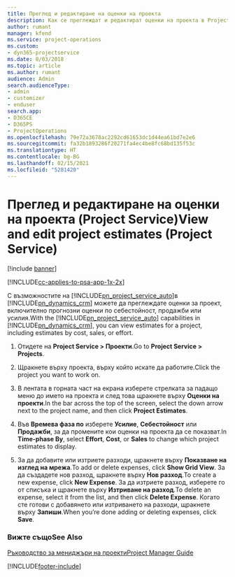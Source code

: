 ```yaml
---
title: Преглед и редактиране на оценки на проекта
description: Как се преглеждат и редактират оценки на проекта в Project Service
author: rumant
manager: kfend
ms.service: project-operations
ms.custom:
- dyn365-projectservice
ms.date: 8/03/2018
ms.topic: article
ms.author: rumant
audience: Admin
search.audienceType:
- admin
- customizer
- enduser
search.app:
- D365CE
- D365PS
- ProjectOperations
ms.openlocfilehash: 79e72a3678ac2292cd61653dc1d44ea61bd7e2e6
ms.sourcegitcommit: fa32b1893286f20271fa4ec4be8fc68bd135f53c
ms.translationtype: HT
ms.contentlocale: bg-BG
ms.lasthandoff: 02/15/2021
ms.locfileid: "5281420"
---
```

# <a name="view-and-edit-project-estimates-project-service"></a><span data-ttu-id="b31cd-103">Преглед и редактиране на оценки на проекта (Project Service)</span><span class="sxs-lookup"><span data-stu-id="b31cd-103">View and edit project estimates (Project Service)</span></span>

[!include [banner](../includes/psa-now-project-operations.md)]

[!INCLUDE[cc-applies-to-psa-app-1x-2x](../includes/cc-applies-to-psa-app-1x-2x.md)]

<span data-ttu-id="b31cd-104">С възможностите на [!INCLUDE[pn_project_service_auto](../includes/pn-project-service-auto.md)]в [!INCLUDE[pn_dynamics_crm](../includes/pn-dynamics-crm.md)] можете да преглеждате оценки за проект, включително прогнозни оценки по себестойност, продажби или усилия.</span><span class="sxs-lookup"><span data-stu-id="b31cd-104">With the [!INCLUDE[pn_project_service_auto](../includes/pn-project-service-auto.md)] capabilities in [!INCLUDE[pn_dynamics_crm](../includes/pn-dynamics-crm.md)], you can view estimates for a project, including estimates by cost, sales, or effort.</span></span>  
  
1.  <span data-ttu-id="b31cd-105">Отидете на **Project Service > Проекти**.</span><span class="sxs-lookup"><span data-stu-id="b31cd-105">Go to **Project Service > Projects**.</span></span>  
  
2.  <span data-ttu-id="b31cd-106">Щракнете върху проекта, върху който искате да работите.</span><span class="sxs-lookup"><span data-stu-id="b31cd-106">Click the project you want to work on.</span></span>  
  
3.  <span data-ttu-id="b31cd-107">В лентата в горната част на екрана изберете стрелката за падащо меню до името на проекта и след това щракнете върху **Оценки на проекти**.</span><span class="sxs-lookup"><span data-stu-id="b31cd-107">In the bar across the top of the screen, select the down arrow next to the project name, and then click **Project Estimates**.</span></span>  
  
4.  <span data-ttu-id="b31cd-108">Във **Времева фаза по** изберете **Усилие**, **Себестойност** или **Продажби**, за да промените кои оценки на проекта да се показват.</span><span class="sxs-lookup"><span data-stu-id="b31cd-108">In **Time-phase By**, select **Effort**, **Cost**, or **Sales** to change which project estimates to display.</span></span>  
  
5.  <span data-ttu-id="b31cd-109">За да добавите или изтриете разходи, щракнете върху **Показване на изглед на мрежа**.</span><span class="sxs-lookup"><span data-stu-id="b31cd-109">To add or delete expenses, click **Show Grid View**.</span></span> <span data-ttu-id="b31cd-110">За да създадете нов разход, щракнете върху **Нов разход**.</span><span class="sxs-lookup"><span data-stu-id="b31cd-110">To create a new expense, click **New Expense**.</span></span> <span data-ttu-id="b31cd-111">За да изтриете разход, изберете го от списъка и щракнете върху **Изтриване на разход**.</span><span class="sxs-lookup"><span data-stu-id="b31cd-111">To delete an expense, select it from the list, and then click **Delete Expense**.</span></span> <span data-ttu-id="b31cd-112">Когато сте готови с добавянето или изтриването на разходи, щракнете върху **Запиши**.</span><span class="sxs-lookup"><span data-stu-id="b31cd-112">When you’re done adding or deleting expenses, click **Save**.</span></span>  
  
### <a name="see-also"></a><span data-ttu-id="b31cd-113">Вижте също</span><span class="sxs-lookup"><span data-stu-id="b31cd-113">See Also</span></span>  
 [<span data-ttu-id="b31cd-114">Ръководство за мениджъри на проекти</span><span class="sxs-lookup"><span data-stu-id="b31cd-114">Project Manager Guide</span></span>](../psa/project-manager-guide.md)


[!INCLUDE[footer-include](../includes/footer-banner.md)]